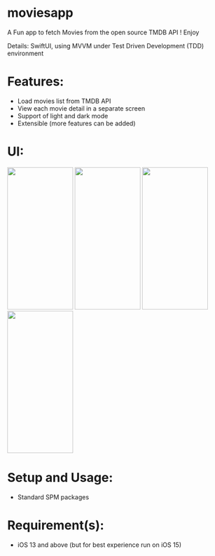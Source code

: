# moviesapp
A Fun app to fetch Movies from the open source TMDB API ! Enjoy



Details: SwiftUI, using MVVM under Test Driven Development (TDD) environment

# Features:

* Load movies list from TMDB API
* View each movie detail in a separate screen
* Support of light and dark mode
* Extensible (more features can be added)




# UI:

<img src="https://drive.google.com/uc?export=view&id=1xM4ymmtpQi2NVraf9Q2SkMrW8UHfcBGI" width="150" height="325">     <img src="https://drive.google.com/uc?export=view&id=1ZpncwiT6cSyNRTVua9EAE7JiMGAORN_7" width="150" height="325">     <img src="https://drive.google.com/uc?export=view&id=1eScaeL9vevNAe9teigTVhXYvie6GdNR0" width="150" height="325">     <img src="https://drive.google.com/uc?export=view&id=1vXd7SbCOQqmgMwHXSjsb2u55-zfJrFt8" width="150" height="325"> 


# Setup and Usage:

* Standard SPM packages

# Requirement(s):

* iOS 13 and above (but for best experience run on iOS 15)
